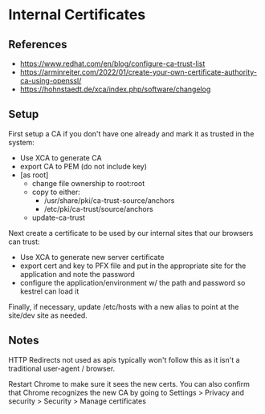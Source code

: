 # Internal Certificates

## References

- https://www.redhat.com/en/blog/configure-ca-trust-list
- https://arminreiter.com/2022/01/create-your-own-certificate-authority-ca-using-openssl/
- https://hohnstaedt.de/xca/index.php/software/changelog

## Setup

First setup a CA if you don't have one already and mark it as trusted in the system:

- Use XCA to generate CA
- export CA to PEM (do not include key)
- [as root]
  - change file ownership to root:root
  - copy to either:
    - /usr/share/pki/ca-trust-source/anchors
    - /etc/pki/ca-trust/source/anchors
  - update-ca-trust

Next create a certificate to be used by our internal sites that our browsers can trust:

- Use XCA to generate new server certificate
- export cert and key to PFX file and put in the appropriate site for the application and note the password
- configure the application/environment w/ the path and password so kestrel can load it

Finally, if necessary, update /etc/hosts with a new alias to point at the site/dev site as needed.

## Notes

HTTP Redirects not used as apis typically won't follow this as it isn't a traditional user-agent / browser.

Restart Chrome to make sure it sees the new certs.  You can also confirm that Chrome recognizes the new CA by
going to Settings > Privacy and security > Security > Manage certificates
